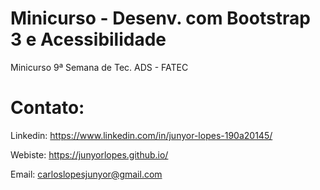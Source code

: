 # Minicurso - Desenv. com Bootstrap 3 e Acessibilidade
Minicurso 9ª Semana de Tec. ADS - FATEC

# Contato:

Linkedin: https://www.linkedin.com/in/junyor-lopes-190a20145/

Webiste: https://junyorlopes.github.io/

Email: carloslopesjunyor@gmail.com
